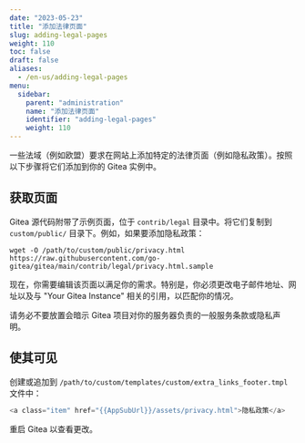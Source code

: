 ```yaml
---
date: "2023-05-23"
title: "添加法律页面"
slug: adding-legal-pages
weight: 110
toc: false
draft: false
aliases:
  - /en-us/adding-legal-pages
menu:
  sidebar:
    parent: "administration"
    name: "添加法律页面"
    identifier: "adding-legal-pages"
    weight: 110
---
```


一些法域（例如欧盟）要求在网站上添加特定的法律页面（例如隐私政策）。按照以下步骤将它们添加到你的 Gitea 实例中。

## 获取页面

Gitea 源代码附带了示例页面，位于 `contrib/legal` 目录中。将它们复制到 `custom/public/` 目录下。例如，如果要添加隐私政策：

```
wget -O /path/to/custom/public/privacy.html https://raw.githubusercontent.com/go-gitea/gitea/main/contrib/legal/privacy.html.sample
```

现在，你需要编辑该页面以满足你的需求。特别是，你必须更改电子邮件地址、网址以及与 "Your Gitea Instance" 相关的引用，以匹配你的情况。

请务必不要放置会暗示 Gitea 项目对你的服务器负责的一般服务条款或隐私声明。

## 使其可见

创建或追加到 `/path/to/custom/templates/custom/extra_links_footer.tmpl` 文件中：

```go
<a class="item" href="{{AppSubUrl}}/assets/privacy.html">隐私政策</a>
```

重启 Gitea 以查看更改。
